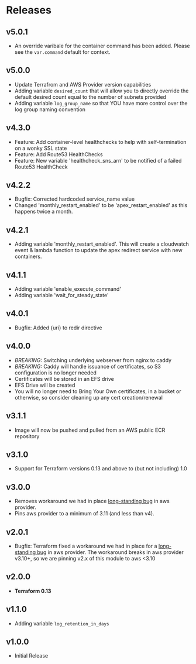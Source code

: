 # Releases

## v5.0.1
- An override varibale for the container command has been added. Please see the `var.command` default for context.

## v5.0.0
- Update Terrafrom and AWS Provider version capabilities
- Adding variable `desired_count` that will allow you to directly override the default desired count equal to the number of subnets provided
- Adding variable `log_group_name` so that YOU have more control over the log group naming convention

## v4.3.0
- Feature: Add container-level healthchecks to help with self-termination on a wonky SSL state
- Feature: Add Route53 HealthChecks
- Feature: New variable 'healthcheck_sns_arn' to be notified of a failed Route53 HealthCheck

## v4.2.2

- Bugfix: Corrected hardcoded service_name value
- Changed 'monthly_restart_enabled' to be 'apex_restart_enabled' as this happens twice a month.

## v4.2.1

- Adding variable 'monthly_restart_enabled'. This will create a cloudwatch event & lambda function to update the apex redirect service with new containers.

## v4.1.1

- Adding variable 'enable_execute_command'
- Adding variable 'wait_for_steady_state'

## v4.0.1

- Bugfix: Added {uri} to redir directive

## v4.0.0

- *BREAKING:* Switching underlying webserver from nginx to caddy
- *BREAKING:* Caddy will handle issuance of certificates, so S3 configuration is no longer needed
- Certificates will be stored in an EFS drive
- EFS Drive will be created
- You will no longer need to Bring Your Own certificates, in a bucket or otherwise, so consider cleaning up any cert creation/renewal

## v3.1.1

- Image will now be pushed and pulled from an AWS public ECR repository

## v3.1.0

- Support for Terraform versions 0.13 and above to (but not including) 1.0

## v3.0.0

- Removes workaround we had in place [long-standing bug](https://github.com/terraform-providers/terraform-provider-aws/issues/10494) in aws provider.
- Pins aws provider to a minimum of 3.11 (and less than v4).

## v2.0.1

- Bugfix: Terraform fixed a workaround we had in place for a [long-standing bug](https://github.com/terraform-providers/terraform-provider-aws/issues/10494) in aws provider.
  The workaround breaks in aws provider v3.10+, so we are pinning v2.x of this module to aws <3.10

## v2.0.0

- **Terraform 0.13**

## v1.1.0

- Adding variable `log_retention_in_days`

## v1.0.0

- Initial Release
